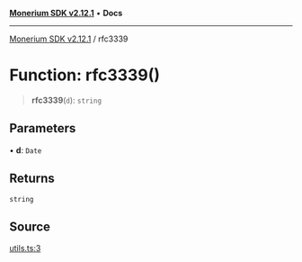 [**Monerium SDK v2.12.1**](../README.md) • **Docs**

---

[Monerium SDK v2.12.1](../README.md) / rfc3339

# Function: rfc3339()

> **rfc3339**(`d`): `string`

## Parameters

• **d**: `Date`

## Returns

`string`

## Source

[utils.ts:3](https://github.com/monerium/js-monorepo/blob/95da1ee68c22ee2a6c87ac928b307c8f3825242a/packages/sdk/src/utils.ts#L3)
